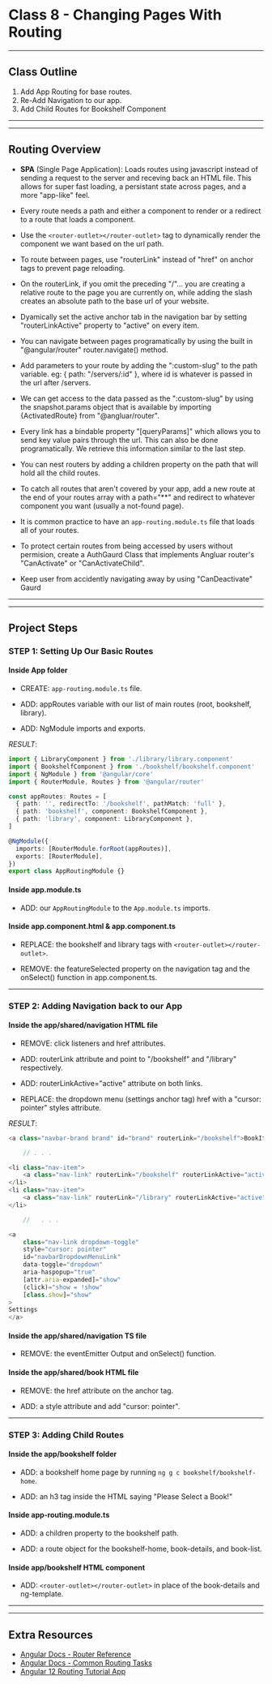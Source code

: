 # Class 8 - Changing Pages With Routing

---

## Class Outline

1. Add App Routing for base routes.
2. Re-Add Navigation to our app.
3. Add Child Routes for Bookshelf Component

---

---

## Routing Overview

- **SPA** (Single Page Application): Loads routes using javascript instead of sending a request to the server and receving back an HTML file. This allows for super fast loading, a persistant state across pages, and a more "app-like" feel.

- Every route needs a path and either a component to render or a redirect to a route that loads a component.

- Use the `<router-outlet></router-outlet>` tag to dynamically render the component we want based on the url path.

- To route between pages, use "routerLink" instead of "href" on anchor tags to prevent page reloading.

- On the routerLink, if you omit the preceding "/"... you are creating a relative route to the page you are currently on, while adding the slash creates an absolute path to the base url of your website.

- Dyamically set the active anchor tab in the navigation bar by setting "routerLinkActive" property to "active" on every item.

- You can navigate between pages programatically by using the built in "@angular/router" router.navigate() method.

- Add parameters to your route by adding the ":custom-slug" to the path variable. eg: { path: "/servers/:id" }, where id is whatever is passed in the url after /servers.

- We can get access to the data passed as the ":custom-slug" by using the snapshot.params object that is available by importing {ActivatedRoute} from "@angluar/router".

- Every link has a bindable property "[queryParams]" which allows you to send key value pairs through the url. This can also be done programatically. We retrieve this information similar to the last step.

- You can nest routers by adding a children property on the path that will hold all the child routes.

- To catch all routes that aren't covered by your app, add a new route at the end of your routes array with a path="\*\*" and redirect to whatever component you want (usually a not-found page).

- It is common practice to have an `app-routing.module.ts` file that loads all of your routes.

- To protect certain routes from being accessed by users without permision, create a AuthGaurd Class that implements Angluar router's "CanActivate" or "CanActivateChild".

- Keep user from accidently navigating away by using "CanDeactivate" Gaurd

---

---

## Project Steps

### STEP 1: Setting Up Our Basic Routes

#### Inside App folder

- CREATE: `app-routing.module.ts` file.

- ADD: appRoutes variable with our list of main routes (root, bookshelf, library).

- ADD: NgModule imports and exports.

_RESULT_:

```typescript
import { LibraryComponent } from './library/library.component'
import { BookshelfComponent } from './bookshelf/bookshelf.component'
import { NgModule } from '@angular/core'
import { RouterModule, Routes } from '@angular/router'

const appRoutes: Routes = [
  { path: '', redirectTo: '/bookshelf', pathMatch: 'full' },
  { path: 'bookshelf', component: BookshelfComponent },
  { path: 'library', component: LibraryComponent },
]

@NgModule({
  imports: [RouterModule.forRoot(appRoutes)],
  exports: [RouterModule],
})
export class AppRoutingModule {}
```

#### Inside app.module.ts

- ADD: our `AppRoutingModule` to the `App.module.ts` imports.

#### Inside app.component.html & app.component.ts

- REPLACE: the bookshelf and library tags with `<router-outlet></router-outlet>`.

- REMOVE: the featureSelected property on the navigation tag and the onSelect() function in app.component.ts.

---

### STEP 2: Adding Navigation back to our App

#### Inside the app/shared/navigation HTML file

- REMOVE: click listeners and href attributes.

- ADD: routerLink attribute and point to "/bookshelf" and "/library" respectively.

- ADD: routerLinkActive="active" attribute on both links.

- REPLACE: the dropdown menu (settings anchor tag) href with a "cursor: pointer" styles attribute.

_RESULT_:

```typescript
<a class="navbar-brand brand" id="brand" routerLink="/bookshelf">BookIt</a>

    // . . .

<li class="nav-item">
    <a class="nav-link" routerLink="/bookshelf" routerLinkActive="active">Bookshelf</a>
</li>
<li class="nav-item">
    <a class="nav-link" routerLink="/library" routerLinkActive="active">Library</a>
</li>

    //   . . .

<a
    class="nav-link dropdown-toggle"
    style="cursor: pointer"
    id="navbarDropdownMenuLink"
    data-toggle="dropdown"
    aria-haspopup="true"
    [attr.aria-expanded]="show"
    (click)="show = !show"
    [class.show]="show"
>
Settings
</a>
```

#### Inside the app/shared/navigation TS file

- REMOVE: the eventEmitter Output and onSelect() function.

#### Inside the app/shared/book HTML file

- REMOVE: the href attribute on the anchor tag.

- ADD: a style attribute and add "cursor: pointer".

---

### STEP 3: Adding Child Routes

#### Inside the app/bookshelf folder

- ADD: a bookshelf home page by running `ng g c bookshelf/bookshelf-home`.

- ADD: an h3 tag inside the HTML saying "Please Select a Book!"

#### Inside app-routing.module.ts

- ADD: a children property to the bookshelf path.

- ADD: a route object for the bookshelf-home, book-details, and book-list.

#### Inside app/bookshelf HTML component

- ADD: `<router-outlet></router-outlet>` in place of the book-details and ng-template.

---

---

## Extra Resources

- [Angular Docs - Router Reference](https://angular.io/guide/router-reference)
- [Angular Docs - Common Routing Tasks](https://angular.io/guide/router)
- [Angular 12 Routing Tutorial App](https://www.positronx.io/angular-router-tutorial/)
